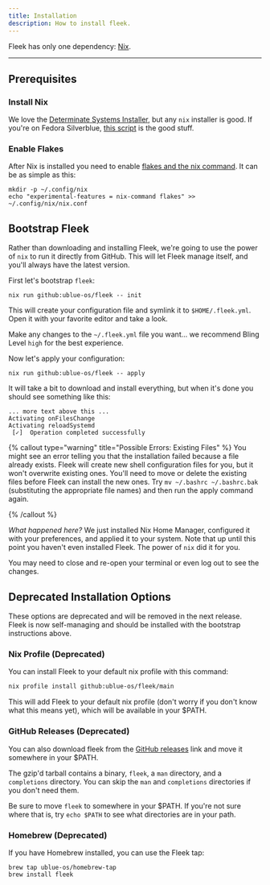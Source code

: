 ```yaml
---
title: Installation
description: How to install fleek.
---
```


Fleek has only one dependency: [Nix](https://nixos.org/).

---

## Prerequisites

### Install Nix

We love the [Determinate Systems Installer](https://zero-to-nix.com/), but any `nix` installer is good. If you're on Fedora Silverblue, [this script](https://github.com/dnkmmr69420/nix-installer-scripts/blob/main/installer-scripts/silverblue-nix-installer.sh) is the good stuff.

### Enable Flakes

After Nix is installed you need to enable [flakes and the nix command](https://nixos.wiki/wiki/Flakes). It can be as simple as this:

```shell
mkdir -p ~/.config/nix
echo "experimental-features = nix-command flakes" >> ~/.config/nix/nix.conf
```

## Bootstrap Fleek

Rather than downloading and installing Fleek, we're going to use the power of `nix` to run it directly from GitHub. This will let Fleek manage itself, and you'll always have the latest version.

First let's bootstrap `fleek`:

```shell
nix run github:ublue-os/fleek -- init
```

This will create your configuration file and symlink it to `$HOME/.fleek.yml`. Open it with your favorite editor and take a look.

Make any changes to the `~/.fleek.yml` file you want... we recommend Bling Level `high` for the best experience.  

Now let's apply your configuration:

```shell
nix run github:ublue-os/fleek -- apply
```
It will take a bit to download and install everything, but when it's done you should see something like this:
       
```shell
... more text above this ...
Activating onFilesChange
Activating reloadSystemd
 [✓]  Operation completed successfully
```

{% callout type="warning" title="Possible Errors: Existing Files" %}
You might see an error telling you that the installation failed because a file already exists. Fleek will create new shell configuration files for you, but it won't overwrite existing ones. You'll need to move or delete the existing files before Fleek can install the new ones. Try `mv ~/.bashrc ~/.bashrc.bak` (substituting the appropriate file names) and then run the apply command again.

{% /callout %}


*What happened here?* We just installed Nix Home Manager, configured it with your preferences, and applied it to your system. Note that up until this point you haven't even installed Fleek. The power of `nix` did it for you. 

You may need to close and re-open your terminal or even log out to see the changes.


## Deprecated Installation Options

These options are deprecated and will be removed in the next release. Fleek is now self-managing and should be installed with the bootstrap instructions above.

### Nix Profile (Deprecated)

You can install Fleek to your default nix profile with this command:

```bash
nix profile install github:ublue-os/fleek/main
```

This will add Fleek to your default nix profile (don't worry if you don't know what this means yet), which will be available in your $PATH.

### GitHub Releases (Deprecated)

You can also download fleek from the [GitHub releases](https://github.com/ublue-os/fleek/releases) link and move it somewhere in your $PATH.

The gzip'd tarball contains a binary, `fleek`, a `man` directory, and a `completions` directory. You can skip the `man` and `completions` directories if you don't need them.

Be sure to move `fleek` to somewhere in your $PATH. If you're not sure where that is, try `echo $PATH` to see what directories are in your path.

### Homebrew (Deprecated)

If you have Homebrew installed, you can use the Fleek tap:

```shell
brew tap ublue-os/homebrew-tap
brew install fleek
 ```
